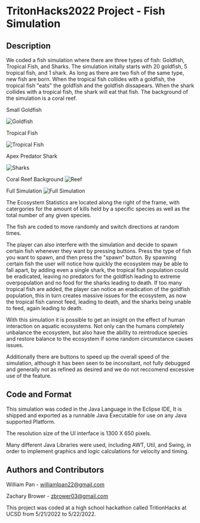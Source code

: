 # TritonHacks2022 Project - Fish Simulation

## Description
We coded a fish simulation where there are three types of fish: Goldfish, Tropical Fish, and Sharks. The simulation initally starts with 20 goldfish, 5 tropical fish, and 1 shark. As long as there are two fish of the same type, new fish are born. When the tropical fish collides with a goldfish, the tropical fish "eats" the goldfish and the goldfish dissapears. When the shark collides with a tropical fish, the shark will eat that fish. The background of the simulation is a coral reef. 

Small Goldfish

![Goldfish](https://i.postimg.cc/k4F0pMFv/lilFish.png)

Tropical Fish

![Tropical Fish](https://i.postimg.cc/jq1cr0gH/tropical-Fish.png)

Apex Predator Shark

![Sharks](https://i.postimg.cc/65RmjpW2/shark.png)

Coral Reef Background
![Reef](https://i.postimg.cc/gj3WdqW8/Reef.jpg)

Full Simulation
![Full Simulation](https://imgur.com/idjnKtK)


The Ecosystem Statistics are located along the right of the frame, with catergories for the amount of kills held by a specific species as well as the total number of any given species. 

The fish are coded to move randomly and switch directions at random times.  

The player can also interfere with the simulation and decide to spawn certain fish whenever they want by pressing buttons. Press the type of fish you want to spawn, and then press the "spawn" button. By spawning certain fish the user will notice how quickly the ecosystem may be able to fall apart, by adding even a single shark, the tropical fish population could be eradicated, leaving no predators for the goldfish leading to extreme overpopulation and no food for the sharks leading to death. If too many tropical fish are added, the player can notice an eradication of the goldfish population, this in turn creates massive issues for the ecosystem, as now the tropical fish cannot feed, leading to death, and the sharks being unable to feed, again leading to death. 

With this simulation it is possible to get an insight on the effect of human interaction on aquatic ecosystems. Not only can the humans completely unbalance the ecosystem, but also have the ability to reintroduce species and restore balance to the ecosystem if some random circumstance causes issues.

Additionally there are buttons to speed up the overall speed of the simulation, although it has been seen to be inconsitant, not fully debugged and generally not as refined as desired and we do not reccomend excessive use of the feature. 

## Code and Format

This simulation was coded in the Java Language in the Eclipse IDE, It is shipped and exported as a runnable Java Executable for use on any Java supported Platform.

The resolution size of the UI interface is 1300 X 650 pixels. 

Many different Java Libraries were used, including AWT, Util, and Swing, in order to implement graphics and  logic calculations for velocity and timing.

## Authors and Contributors

William Pan - williamlpan22@gmail.com

Zachary Brower - zbrower03@gmail.com

This project was coded at a high school hackathon called TritionHacks at UCSD from 5/21/2022 to 5/22/2022. 


